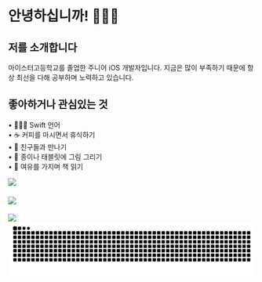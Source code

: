 # 안녕하십니까! 👩🏻‍💻

## 저를 소개합니다
마이스터고등학교를 졸업한 주니어 iOS 개발자입니다. 지금은 많이 부족하기 때문에 항상 최선을 다해 공부하며 노력하고 있습니다.

## 좋아하거나 관심있는 것
  • 👩🏻‍💻 Swift 언어<br/>
  • ☕️ 커피를 마시면서 휴식하기<br/>
  • 💜 친구들과 만나기<br/>
  • 🎨 종이나 태블릿에 그림 그리기<br/>
  • 📖 여유를 가지며 책 읽기<br/>

<div>
  <a href="https://hits.seeyoufarm.com">
    <img src="https://hits.seeyoufarm.com/api/count/incr/badge.svg?url=https%3A%2F%2Fgithub.com%2Fyuminc03&count_bg=%23FF5132&title_bg=%23646464&icon=swift.svg&icon_color=%23FF5132&title=hits&edge_flat=false"/>
  </a>
  <br/>
  <br/>
  <a href="https://github.com/anuraghazra/github-readme-stats">
    <picture>
      <source media="(prefers-color-scheme: dark)" srcset="https://github-readme-stats.vercel.app/api?username=yuminc03&hide=contribs&show_icons=true&theme=midnight-purple">
      <source media="(prefers-color-scheme: light)" srcset="https://github-readme-stats.vercel.app/api?username=yuminc03&hide=contribs&show_icons=true&theme=buefy">
      <img align="center" src="https://github-readme-stats.vercel.app/api?username=yuminc03&hide=contribs&show_icons=true&theme=buefy"/>
    </picture>
  </a>
  <br/>
  <br/>
    <a href="https://github.com/anuraghazra/github-readme-stats">
    <picture>
      <source media="(prefers-color-scheme: dark)" srcset="https://github-readme-stats.vercel.app/api/top-langs/?username=yuminc03&theme=midnight-purple&layout=compact&langs_count=8">
      <source media="(prefers-color-scheme: light)" srcset="https://github-readme-stats.vercel.app/api/top-langs/?username=yuminc03&theme=buefy&layout=compact&langs_count=8">
      <img align="center" src="https://github-readme-stats.vercel.app/api/top-langs/?username=yuminc03&layout=compact&langs_count=8"/>
    </picture>
  </a>
  <picture>
    <source media="(prefers-color-scheme: dark)" srcset="https://github.com/yuminc03/yuminc03/blob/output/github-contribution-grid-snake-dark.svg">
    <source media="(prefers-color-scheme: light)" srcset="https://github.com/yuminc03/yuminc03/blob/output/github-contribution-grid-snake.svg">
    <img src="https://github.com/yuminc03/yuminc03/blob/output/github-contribution-grid-snake.svg"/>
  </picture>
</div>
